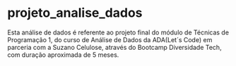 # projeto_analise_dados
Esta análise de dados é referente ao projeto final do módulo de Técnicas de Programação 1, do curso de Análise de Dados da ADA(Let´s Code) em parceria com a Suzano Celulose, através do Bootcamp Diversidade Tech, com duração aproximada de 5 meses.
